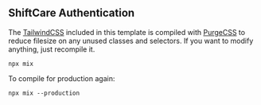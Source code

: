 ## ShiftCare Authentication

The [TailwindCSS](https://tailwindcss.com/) included in this template is compiled with [PurgeCSS](https://purgecss.com/) to reduce filesize on any unused classes and selectors. If you want to modify anything, just recompile it.

```
npx mix
```

To compile for production again:

```
npx mix --production
```
